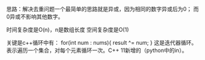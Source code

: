 思路：解决去重问题一个最简单的思路就是异或，因为相同的数字异或后为0；
而0异或不影响其他数字。

时间复杂度是O(n)，n是数组长度
空间复杂度是O(1)

关键是c++循环中有：
for(int num : nums){
    result ^= num;
}
这是迭代器循环。表示遍历一个集合，对每个元素循环一次。C++ 11新增的（python中的in）。